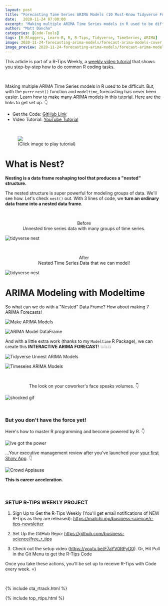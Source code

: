```yaml
---
layout: post
title: "Forecasting Time Series ARIMA Models (10 Must-Know Tidyverse Functions #5)"
date:   2020-11-24 07:00:00
excerpt: "Making multiple ARIMA Time Series models in R used to be difficult. But, with the purrr nest() function and modeltime, forecasting has never been easier. Learn how to make many ARIMA models in this tutorial."
author: "Matt Dancho"
categories: [Code-Tools]
tags: [R-Bloggers, Learn-R, R, R-Tips, Tidyverse, TimeSeries, ARIMA]
image: 2020-11-24-forecasting-arima-models/forecast-arima-models-cover.png
image_preview: 2020-11-24-forecasting-arima-models/forecast-arima-models-preview.jpg
---
```




This article is part of a R-Tips Weekly, a [weekly video tutorial](https://mailchi.mp/business-science/r-tips-newsletter) that shows you step-by-step how to do common R coding tasks.

<br/>

Making multiple ARIMA Time Series models in R used to be difficult. But, with the `purrr` `nest()` function and `modeltime`, forecasting has never been easier. Learn how to make many ARIMA models in this tutorial. Here are the links to get set up. 👇

- Get the Code: [GitHub Link](https://github.com/business-science/free_r_tips)
- Video Tutorial: [YouTube Tutorial](https://youtu.be/3znQUrREUC8)

<br>

<figure class="text-center">
  <a href="https://youtu.be/3znQUrREUC8"><img src="/assets/2020-11-24-forecasting-arima-models/video_thumb.jpg" border="0" /></a>
  <figcaption>(Click image to play tutorial)</figcaption>
</figure>


# What is Nest?

**Nesting is a data frame reshaping tool that produces a "nested" structure.**

The nested structure is super powerful for modeling groups of data. We'll see how.
Let's check `nest()` out. With 3 lines of code, we **turn an ordinary data frame into a nested data frame**. 

<br>

<center><p>Before <br>Unnested time series data with many groups of time series.</p></center>

![tidyverse nest](/assets/2020-11-24-forecasting-arima-models/before_nesting.jpg)

<br>

<center><p>After <br>Nested Time Series Data that we can model!</p></center>

![tidyverse nest](/assets/2020-11-24-forecasting-arima-models/after_nesting.jpg)



# ARIMA Modeling with Modeltime

So what can we do with a "Nested" Data Frame?  How about making 7 ARIMA Forecasts!

![Make ARIMA Models](/assets/2020-11-24-forecasting-arima-models/making_arima_models.jpg)

![ARIMA Model DataFrame](/assets/2020-11-24-forecasting-arima-models/arima_model_dataframe.jpg)


And with a little extra work (thanks to my `Modeltime` R Package), we can create this **INTERACTIVE ARIMA FORECAST**! 💥💥💥

![Tidyverse Unnest ARIMA Models](/assets/2020-11-24-forecasting-arima-models/unnest_arima_models.jpg)


![Timeseies ARIMA Models](/assets/2020-11-24-forecasting-arima-models/timeseries_arima_models.jpg)





<br>

<center><p>The look on your coworker's face speaks volumes. 👇</p></center>

![shocked gif](/assets/2020-11-24-forecasting-arima-models/shocked.gif)




<br>

### But you don't have the force yet! 

Here's how to master R programming and become powered by R.  👇
 
![Ive got the power](/assets/2020-11-24-forecasting-arima-models/got_the_power.gif)


...Your executive management review after you've launched your [your first Shiny App](https://www.business-science.io/business/2020/08/05/build-data-science-app-3-months.html). 👇

![Crowd Applause](/assets/2020-11-24-forecasting-arima-models/applause.gif)


**This is career acceleration.**



<br>

### SETUP R-TIPS WEEKLY PROJECT

1. Sign Up to Get the R-Tips Weekly (You'll get email notifications of NEW R-Tips as they are released): https://mailchi.mp/business-science/r-tips-newsletter

2. Set Up the GitHub Repo: https://github.com/business-science/free_r_tips

3. Check out the setup video (https://youtu.be/F7aYV0RPyD0). Or, Hit Pull in the Git Menu to get the R-Tips Code

Once you take these actions, you'll be set up to receive R-Tips with Code every week. =)

<br>

{% include cta_rtrack.html %}

{% include top_rtips.html %}